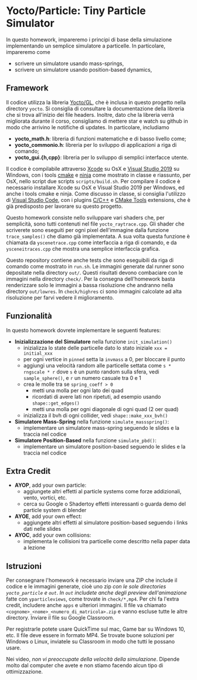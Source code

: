 # Yocto/Particle: Tiny Particle Simulator

In questo homework, impareremo i principi di base della simulazione 
implementando un semplice simulatore a particelle. In particolare, impareremo come

- scrivere un simulatore usando mass-springs,
- scrivere un simulatore usando position-based dynamics,

## Framework

Il codice utilizza la libreria [Yocto/GL](https://github.com/xelatihy/yocto-gl),
che è inclusa in questo progetto nella directory `yocto`. 
Si consiglia di consultare la documentazione della libreria che si trova 
all'inizio dei file headers. Inoltre, dato che la libreria verrà migliorata 
durante il corso, consigliamo di mettere star e watch su github in modo che 
arrivino le notifiche di updates. In particolare, includiamo

- **yocto_math.h**: libreria di funzioni matematiche e di basso livello come;
- **yocto_commonio.h**: libreria per lo sviluppo di applicazioni a riga di comando;
- **yocto_gui.{h,cpp}**: libreria per lo sviluppo di semplici interfacce 
  utente.

Il codice è compilabile attraverso [Xcode](https://apps.apple.com/it/app/xcode/id497799835?mt=12)
su OsX e [Visual Studio 2019](https://visualstudio.microsoft.com/it/vs/) su Windows, 
con i tools [cmake](www.cmake.org) e [ninja](https://ninja-build.org) 
come mostrato in classe e riassunto, per OsX, 
nello script due scripts `scripts/build.sh`.
Per compilare il codice è necessario installare Xcode su OsX e 
Visual Studio 2019 per Windows, ed anche i tools cmake e ninja.
Come discusso in classe, si consiglia l'utilizzo di 
[Visual Studio Code](https://code.visualstudio.com), con i plugins 
[C/C++](https://marketplace.visualstudio.com/items?itemName=ms-vscode.cpptools) e
[CMake Tools](https://marketplace.visualstudio.com/items?itemName=ms-vscode.cmake-tools) 
extensions, che è già predisposto per lavorare su questo progetto.

Questo homework consiste nello sviluppare vari shaders che, per semplicità,
sono tutti contenuti nel file `yocto_raytrace.cpp`. Gli shader che scriverete
sono eseguiti per ogni pixel dell'immagine dalla funzione `trace_samples()`
che diamo già implementata. A sua volta questa funzione è chiamata da 
`yscenetrace.cpp` come interfaccia a riga di comando, e da `ysceneitraces.cpp` 
che mostra una semplice interfaccia grafica.

Questo repository contiene anche tests che sono eseguibili da riga di comando 
come mostrato in `run.sh`. Le immagini generate dal runner sono depositate 
nella directory `out/`. Questi risultati devono combaciare con le immagini nella 
directory `check/`. Per la consegna dell'homework basta renderizzare solo le
immagini a bassa risoluzione che andranno nella directory `out/lowres`.
In `check/highres` ci sono immagini calcolate ad alta risoluzione per farvi
vedere il miglioramento. 

## Funzionalità

In questo homework dovrete implementare le seguenti features:

- **Inizializzazione del Simulatore** nella funzione `init_simulation()`
    - inizializza lo state delle particelle dato lo stato iniziale `xxx = initial_xxx`
    - per ogni vertice in `pinned` setta la `invmass` a 0, per bloccare il punto 
    - aggiungi una velocità random alle particelle settata come `s * rngscale * r`
      dove `s` è un punto random sulla sfera, vedi `sample_sphere()`, e 
      `r` un numero casuale tra 0 e 1
    - crea le molle tra se `spring_coeff > 0`
        - metti una molla per ogni lato dei quad
        - ricordati di avere lati non ripetuti, ad esempio usando `shape::get_edges()`
        - metti una molla per ogni diagonale di ogni quad (2 oer quad)
    - inizializza il bvh di ogni collider, vedi `shape::make_xxx_bvh()`
- **Simulatore Mass-Spring** nella funzione `simulate_massspring()`:
    - implementare un simulatore mass-spring seguendo le slides e la traccia nel codice
- **Simulatore Position-Based** nella funzione `simulate_pbd()`:
    - implementare un simulatore position-based seguendo le slides e la traccia nel codice

## Extra Credit

- **AYOP**, add your own particle:
    - aggiungete altri effetti al particle systems come forze addizionali,
      vento, vortici, etc. 
    - cerca su Google o Shadertoy effetti interessanti o guarda demo 
      del particle system di blender
- **AYOE**, add your own effect:
    - aggiungete altri effetti al simulatore position-based seguendo i links
      dati nelle slides
- **AYOC**, add your own collisions:
    - implementa le collisioni tra particelle come descritto nella paper data
      a lezione

## Istruzioni

Per consegnare l'homework è necessario inviare una ZIP che include il codice e 
le immagini generate, cioè uno zip _con le sole directories `yocto_particle` e `out`_.
_In `out` includete anche degli preview dell'animazione_ fatte con `yparticleviews`, 
come trovate in `check/*,mp4`.
Per chi fa l'extra credit, includere anche `apps` e ulteriori immagini.
Il file va chiamato `<cognome>_<nome>_<numero_di_matricola>.zip` 
e vanno escluse tutte le altre directory. Inviare il file su Google Classroom.

Per registrarle potete usare QuickTime sul mac, Game bar su Windows 10, etc. 
Il file deve essere in formato MP4. Se trovate buone soluzioni per Windows 
o Linux, inviatele su Classroom in modo che tutti le possano usare.

Nei video, _non vi preoccupate della velocità della simulazione_. 
Dipende molto dal computer che avete e non stiamo facendo alcun tipo di 
ottimizzazione.